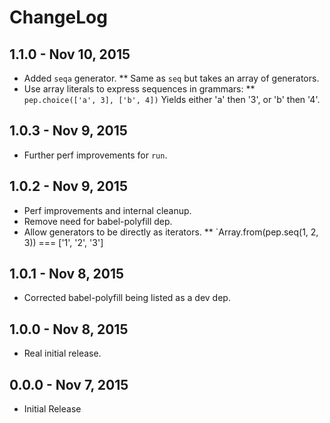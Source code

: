# ChangeLog #

## 1.1.0 - Nov 10, 2015
* Added `seqa` generator.
** Same as `seq` but takes an array of generators.
* Use array literals to express sequences in grammars:
** `pep.choice(['a', 3], ['b', 4])` Yields either 'a' then '3', or 'b' then '4'.

## 1.0.3 - Nov 9, 2015
* Further perf improvements for `run`.

## 1.0.2 - Nov 9, 2015
* Perf improvements and internal cleanup.
* Remove need for babel-polyfill dep.
* Allow generators to be directly as iterators.
** `Array.from(pep.seq(1, 2, 3)) === ['1', '2', '3']

## 1.0.1 - Nov 8, 2015
* Corrected babel-polyfill being listed as a dev dep.

## 1.0.0 - Nov 8, 2015
* Real initial release.

## 0.0.0 - Nov 7, 2015
* Initial Release
